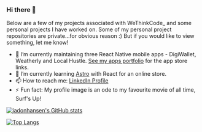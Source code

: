 ### Hi there 👋

Below are a few of my projects associated with WeThinkCode_ and some personal projects I have worked on.
Some of my personal project repositories are private...for obvious reason :) But if you would like to view something, let me know!

- 🔭 I’m currently maintaining three React Native mobile apps - DigiWallet, Weatherly and Local Hustle. [See my apps portfolio](https://apps.jadonhansen.com/) for the app store links.
- 🌱 I’m currently learning [Astro](https://docs.astro.build/en/getting-started/) with React for an online store.
- 📫 How to reach me: [LinkedIn Profile](https://www.linkedin.com/in/jadon-hansen-879358193/)
- ⚡ Fun fact: My profile image is an ode to my favourite movie of all time, Surf's Up!

[![jadonhansen's GitHub stats](https://github-readme-stats-blond-mu-27.vercel.app/api?username=jadonhansen&theme=transparent&show_icons=true&show=reviews,discussions_started,discussions_answered,prs_merged,prs_merged_percentage)](https://github.com/anuraghazra/github-readme-stats)

[![Top Langs](https://github-readme-stats-blond-mu-27.vercel.app/api/top-langs/?username=jadonhansen&theme=transparent&layout=donut&langs_count=10)](https://github.com/anuraghazra/github-readme-stats)

<!--
**jadonhansen/jadonhansen** is a ✨ _special_ ✨ repository because its `README.md` (this file) appears on your GitHub profile.

Here are some ideas to get you started:

- 🔭 I’m currently working on ...
- 🌱 I’m currently learning ...
- 👯 I’m looking to collaborate on ...
- 🤔 I’m looking for help with ...
- 💬 Ask me about ...
- 📫 How to reach me: ...
- 😄 Pronouns: ...
- ⚡ Fun fact: ...
-->
